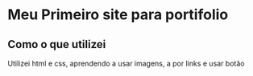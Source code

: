 # Meu Primeiro site para portifolio

## Como o que utilizei
Utilizei html e css, aprendendo a usar imagens, a por links e usar botão
